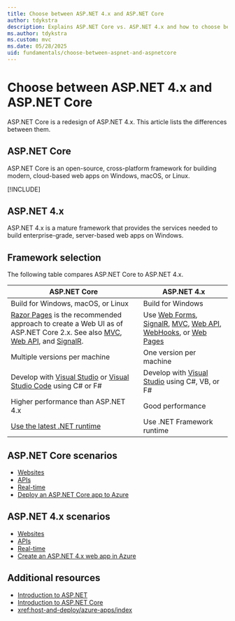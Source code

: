 ```yaml
---
title: Choose between ASP.NET 4.x and ASP.NET Core
author: tdykstra
description: Explains ASP.NET Core vs. ASP.NET 4.x and how to choose between them.
ms.author: tdykstra
ms.custom: mvc
ms.date: 05/28/2025
uid: fundamentals/choose-between-aspnet-and-aspnetcore
---
```

# Choose between ASP.NET 4.x and ASP.NET Core

ASP.NET Core is a redesign of ASP.NET 4.x. This article lists the differences between them.

## ASP.NET Core

ASP.NET Core is an open-source, cross-platform framework for building modern, cloud-based web apps on Windows, macOS, or Linux.

[!INCLUDE[](~/includes/key-features.md)]

## ASP.NET 4.x

ASP.NET 4.x is a mature framework that provides the services needed to build enterprise-grade, server-based web apps on Windows.

## Framework selection

The following table compares ASP.NET Core to ASP.NET 4.x.

| ASP.NET Core | ASP.NET 4.x |
|---|---|
|Build for Windows, macOS, or Linux|Build for Windows|
|[Razor Pages](xref:razor-pages/index) is the recommended approach to create a Web UI as of ASP.NET Core 2.x. See also [MVC](xref:mvc/overview), [Web API](xref:tutorials/first-web-api), and [SignalR](xref:signalr/introduction).|Use [Web Forms](/aspnet/web-forms), [SignalR](/aspnet/signalr), [MVC](/aspnet/mvc), [Web API](/aspnet/web-api/), [WebHooks](/aspnet/webhooks/), or [Web Pages](/aspnet/web-pages)|
|Multiple versions per machine|One version per machine|
|Develop with [Visual Studio](https://visualstudio.microsoft.com/vs/) or [Visual Studio Code](https://code.visualstudio.com/) using C# or F#|Develop with [Visual Studio](https://visualstudio.microsoft.com/vs/) using C#, VB, or F#|
|Higher performance than ASP.NET 4.x|Good performance|
|[Use the latest .NET runtime](/dotnet/standard/choosing-core-framework-server)|Use .NET Framework runtime|

## ASP.NET Core scenarios

* [Websites](xref:tutorials/first-mvc-app/start-mvc)
* [APIs](xref:tutorials/first-web-api)
* [Real-time](xref:signalr/introduction)
* [Deploy an ASP.NET Core app to Azure](/azure/app-service/app-service-web-get-started-dotnet)

## ASP.NET 4.x scenarios

* [Websites](/aspnet/mvc)
* [APIs](/aspnet/web-api)
* [Real-time](/aspnet/signalr)
* [Create an ASP.NET 4.x web app in Azure](/azure/app-service/app-service-web-get-started-dotnet-framework)

## Additional resources

* [Introduction to ASP.NET](/aspnet/overview)
* [Introduction to ASP.NET Core](xref:index)
* <xref:host-and-deploy/azure-apps/index>
